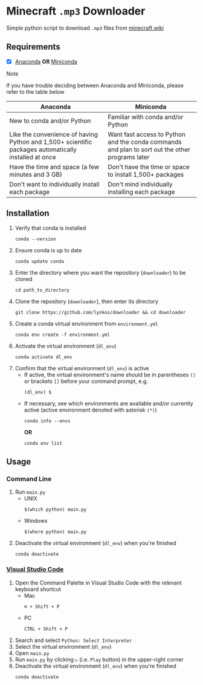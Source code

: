 # Minecraft `.mp3` Downloader
Simple python script to download `.mp3` files from [minecraft.wiki](https://minecraft.wiki)

## Requirements
- [x] [Anaconda](https://docs.continuum.io/free/anaconda/install) **OR** [Miniconda](https://docs.conda.io/projects/miniconda/en/latest)
> [!NOTE]
> If you have trouble deciding between Anaconda and Miniconda, please refer to the table below
> <table>
> <thead>
> <tr>
> <th><center>Anaconda</center></th>
> <th><center>Miniconda</center></th>
> </tr>
> </thead>
> <tbody>
> <tr>
> <td>New to conda and/or Python</td>
> <td>Familiar with conda and/or Python</td>
> </tr>
> <tr>
> <td>Like the convenience of having Python and 1,500+ scientific packages automatically installed at once</td>
> <td>Want fast access to Python and the conda commands and plan to sort out the other programs later</td>
> </tr>
> <tr>
> <td>Have the time and space (a few minutes and 3 GB)</td>
> <td>Don't have the time or space to install 1,500+ packages</td>
> </tr>
> <tr>
> <td>Don't want to individually install each package</td>
> <td>Don't mind individually installing each package</td>
> </tr>
> </tbody>
> </table>

## Installation
1. Verify that conda is installed
   ```
   conda --version
   ```
2. Ensure conda is up to date
   ```
   conda update conda
   ```
3. Enter the directory where you want the repository (`downloader`) to be cloned
   ```
   cd path_to_directory
   ```
4. Clone the repository (`downloader`), then enter its directory
   ```
   git clone https://github.com/lynkos/downloader && cd downloader
   ```
5. Create a conda virtual environment from `environment.yml`
   ```
   conda env create -f environment.yml
   ```
6. Activate the virtual environment (`dl_env`)
   ```
   conda activate dl_env
   ```
7. Confirm that the virtual environment (`dl_env`) is active
   * If active, the virtual environment's name should be in parentheses `()` or brackets `[]` before your command prompt, e.g.
      ```
      (dl_env) $
      ```
   * If necessary, see which environments are available and/or currently active (active environment denoted with asterisk `(*)`)
      ```
      conda info --envs
      ```
      **OR**
      ```
      conda env list
      ```

## Usage
### Command Line
1. Run `main.py`
   * UNIX
      ```
      $(which python) main.py
      ```
   * Windows
      ```
      $(where python) main.py
      ```
2. Deactivate the virtual environment (`dl_env`) when you're finished
   ```
   conda deactivate
   ```

### [Visual Studio Code](https://code.visualstudio.com/download)
1. Open the Command Palette in Visual Studio Code with the relevant keyboard shortcut
    * Mac
      ```
      ⌘ + Shift + P
      ```
    * PC
      ```
      CTRL + Shift + P
      ```
2. Search and select `Python: Select Interpreter`
3. Select the virtual environment (`dl_env`)
4. Open `main.py`
5. Run `main.py` by clicking `▷` (i.e. `Play` button) in the upper-right corner
6. Deactivate the virtual environment (`dl_env`) when you're finished
   ```
   conda deactivate
   ```
